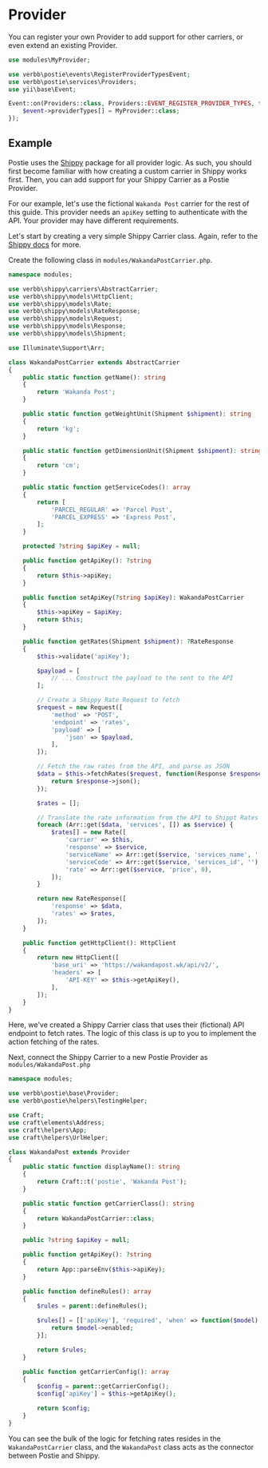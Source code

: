 # Provider
You can register your own Provider to add support for other carriers, or even extend an existing Provider.

```php
use modules\MyProvider;

use verbb\postie\events\RegisterProviderTypesEvent;
use verbb\postie\services\Providers;
use yii\base\Event;

Event::on(Providers::class, Providers::EVENT_REGISTER_PROVIDER_TYPES, function(RegisterProviderTypesEvent $event) {
    $event->providerTypes[] = MyProvider::class;
});
```

## Example
Postie uses the [Shippy](https://github.com/verbb/shippy) package for all provider logic. As such, you should first become familiar with how creating a custom carrier in Shippy works first. Then, you can add support for your Shippy Carrier as a Postie Provider.

For our example, let's use the fictional `Wakanda Post` carrier for the rest of this guide. This provider needs an `apiKey` setting to authenticate with the API. Your provider may have different requirements.

Let's start by creating a very simple Shippy Carrier class. Again, refer to the [Shippy docs](https://github.com/verbb/shippy) for more.

Create the following class in `modules/WakandaPostCarrier.php`.

```php
namespace modules;

use verbb\shippy\carriers\AbstractCarrier;
use verbb\shippy\models\HttpClient;
use verbb\shippy\models\Rate;
use verbb\shippy\models\RateResponse;
use verbb\shippy\models\Request;
use verbb\shippy\models\Response;
use verbb\shippy\models\Shipment;

use Illuminate\Support\Arr;

class WakandaPostCarrier extends AbstractCarrier
{
    public static function getName(): string
    {
        return 'Wakanda Post';
    }

    public static function getWeightUnit(Shipment $shipment): string
    {
        return 'kg';
    }

    public static function getDimensionUnit(Shipment $shipment): string
    {
        return 'cm';
    }

    public static function getServiceCodes(): array
    {
        return [
            'PARCEL_REGULAR' => 'Parcel Post',
            'PARCEL_EXPRESS' => 'Express Post',
        ];
    }

    protected ?string $apiKey = null;

    public function getApiKey(): ?string
    {
        return $this->apiKey;
    }

    public function setApiKey(?string $apiKey): WakandaPostCarrier
    {
        $this->apiKey = $apiKey;
        return $this;
    }

    public function getRates(Shipment $shipment): ?RateResponse
    {
        $this->validate('apiKey');

        $payload = [
            // ... Construct the payload to the sent to the API
        ];

        // Create a Shippy Rate Request to fetch
        $request = new Request([
            'method' => 'POST',
            'endpoint' => 'rates',
            'payload' => [
                'json' => $payload,
            ],
        ]);

        // Fetch the raw rates from the API, and parse as JSON
        $data = $this->fetchRates($request, function(Response $response) {
            return $response->json();
        });

        $rates = [];

        // Translate the rate information from the API to Shippt Rates
        foreach (Arr::get($data, 'services', []) as $service) {
            $rates[] = new Rate([
                'carrier' => $this,
                'response' => $service,
                'serviceName' => Arr::get($service, 'services_name', ''),
                'serviceCode' => Arr::get($service, 'services_id', ''),
                'rate' => Arr::get($service, 'price', 0),
            ]);
        }

        return new RateResponse([
            'response' => $data,
            'rates' => $rates,
        ]);
    }

    public function getHttpClient(): HttpClient
    {
        return new HttpClient([
            'base_uri' => 'https://wakandapost.wk/api/v2/',
            'headers' => [
                'API-KEY' => $this->getApiKey(),
            ],
        ]);
    }
}
```

Here, we've created a Shippy Carrier class that uses their (fictional) API endpoint to fetch rates. The logic of this class is up to you to implement the action fetching of the rates.

Next, connect the Shippy Carrier to a new Postie Provider as `modules/WakandaPost.php`

```php
namespace modules;

use verbb\postie\base\Provider;
use verbb\postie\helpers\TestingHelper;

use Craft;
use craft\elements\Address;
use craft\helpers\App;
use craft\helpers\UrlHelper;

class WakandaPost extends Provider
{
    public static function displayName(): string
    {
        return Craft::t('postie', 'Wakanda Post');
    }

    public static function getCarrierClass(): string
    {
        return WakandaPostCarrier::class;
    }

    public ?string $apiKey = null;

    public function getApiKey(): ?string
    {
        return App::parseEnv($this->apiKey);
    }

    public function defineRules(): array
    {
        $rules = parent::defineRules();

        $rules[] = [['apiKey'], 'required', 'when' => function($model) {
            return $model->enabled;
        }];

        return $rules;
    }

    public function getCarrierConfig(): array
    {
        $config = parent::getCarrierConfig();
        $config['apiKey'] = $this->getApiKey();

        return $config;
    }
}
```

You can see the bulk of the logic for fetching rates resides in the `WakandaPostCarrier` class, and the `WakandaPost` class acts as the connector between Postie and Shippy.

